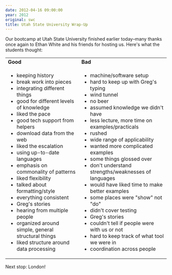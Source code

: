 ```yaml
---
date: 2012-04-16 09:00:00
year: 2012
original: swc
title: Utah State University Wrap-Up
---
```

<p>Our bootcamp at Utah State University finished earlier today–many thanks once again to Ethan White and his friends for hosting us.  Here's what the students thought:</p>
<table class="centered">
<tr>
<td>
      <strong>Good</strong>
    </td>
<td>
      <strong>Bad</strong>
    </td>
</tr>
<tr>
<td valign="top">
<ul>
<li>keeping history</li>
<li>break work into pieces</li>
<li>integrating different things</li>
<li>good for different levels of knowledge</li>
<li>liked the pace</li>
<li>good tech support from helpers</li>
<li>download data from the web</li>
<li>liked the escalation</li>
<li>using up-to-date languages</li>
<li>emphasis on commonality of patterns</li>
<li>liked flexibility</li>
<li>talked about formatting/style</li>
<li>everything consistent</li>
<li>Greg's stories</li>
<li>hearing from multiple people</li>
<li>organized around simple, general structural things</li>
<li>liked structure around data processing</li>
</ul>
</td>
<td valign="top">
<ul>
<li>machine/software setup</li>
<li>hard to keep up with Greg's typing</li>
<li>wind tunnel</li>
<li>no beer</li>
<li>assumed knowledge we didn't have</li>
<li>less lecture, more time on examples/practicals</li>
<li>rushed</li>
<li>wide range of applicability</li>
<li>wanted more complicated examples</li>
<li>some things glossed over</li>
<li>don't understand strengths/weaknesses of languages</li>
<li>would have liked time to make better examples</li>
<li>some places were "show" not "do"</li>
<li>didn't cover testing</li>
<li>Greg's stories</li>
<li>couldn't tell if people were with us or not</li>
<li>hard to keep track of what tool we were in</li>
<li>coordination across people</li>
</ul>
</td>
</tr>
</table>
<p>Next stop: London!</p>
